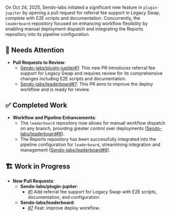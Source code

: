 On Oct 24, 2025, Sendo-labs initiated a significant new feature in `plugin-jupiter` by opening a pull request for referral fee support in Legacy Swap, complete with E2E scripts and documentation. Concurrently, the `leaderboard` repository focused on enhancing workflow flexibility by enabling manual deployment dispatch and integrating the Reports repository into its pipeline configuration.

## 🚨 Needs Attention
- **Pull Requests to Review**:
    - [Sendo-labs/plugin-jupiter#1](https://github.com/Sendo-labs/plugin-jupiter/pull/1): This new PR introduces referral fee support for Legacy Swap and requires review for its comprehensive changes including E2E scripts and documentation.
    - [Sendo-labs/leaderboard#7](https://github.com/Sendo-labs/leaderboard/pull/7): This PR aims to improve the deploy workflow and is ready for review.

## ✅ Completed Work
- **Workflow and Pipeline Enhancements**:
    - The `leaderboard` repository now allows for manual workflow dispatch on any branch, providing greater control over deployments ([Sendo-labs/leaderboard#8](https://github.com/Sendo-labs/leaderboard/pull/8)).
    - The Reports repository has been successfully integrated into the pipeline configuration for `leaderboard`, streamlining integration and management ([Sendo-labs/leaderboard#6](https://github.com/Sendo-labs/leaderboard/pull/6)).

## 🏗️ Work in Progress
- **New Pull Requests**:
    - **Sendo-labs/plugin-jupiter**:
        - [#1](https://github.com/Sendo-labs/plugin-jupiter/pull/1) Add referral fee support for Legacy Swap with E2E scripts, documentation, and configuration.
    - **Sendo-labs/leaderboard**:
        - [#7](https://github.com/Sendo-labs/leaderboard/pull/7) Feat: improve deploy workflow.